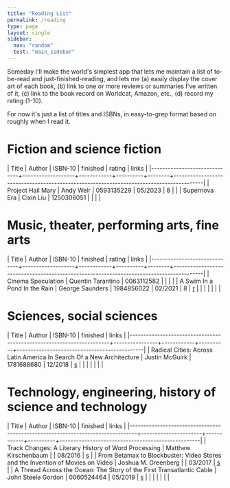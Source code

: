 ```yaml
---
title: "Reading List"
permalink: /reading
type: page
layout: single
sidebar:
  nav: "random"
  test: "main_sidebar"
---
```


Someday I'll make the world's simplest app that lets me maintain a
list of to-be-read and just-finished-reading, and lets me (a) easily
display the cover art of each book, (b) link to one or more reviews or
summaries I've written of it, (c) link to the book record on Worldcat,
Amazon, etc., (d) record my rating (1-10).

For now it's just a list of titles and ISBNs, in easy-to-grep format
based on roughly when I read it.

# Fiction and science fiction


| Title                        | Author            |    ISBN-10 | finished | rating | links                                                                                   |
|------------------------------+-------------------+------------+----------+--------+-----------------------------------------------------------------------------------------|
| Project Hail Mary            | Andy Weir         | 0593135229 | 05/2023  |      8 |                                                                                         |
| Supernova Era                | Cixin Liu         | 1250306051 |          |        |                                                                                         |

# Music, theater, performing arts, fine arts


| Title                        | Author            |    ISBN-10 | finished | rating | links                                                                                   |
|------------------------------+-------------------+------------+----------+--------+-----------------------------------------------------------------------------------------|
| Cinema Speculation           | Quentin Tarantino | 0063112582 |          |        |                                                                                         |
| A Swim In a Pond In the Rain | George Saunders   | 1984856022 | 02/2021  |      8 | [r](https://www.amazon.com/gp/customer-reviews/R2AQHCKLNEXB0I?ref=pf_vv_at_pdctrvw_srp) |
|                                                 |            |          |        |                                                                                         |


# Sciences, social sciences

| Title                                                                | Author         |    ISBN-10 | finished | links                                        |
|----------------------------------------------------------------------+----------------+------------+----------+----------------------------------------------|
| Radical Cities: Across Latin America In Search Of a New Architecture | Justin McGuirk | 1781688680 | 12/2018  | [s](/book-summary/2018-12-13-radical-cities) |
|                                                                      |                |            |          |                                              |

# Technology, engineering, history of science and technology

| Title                                                                          | Author               |    ISBN-10 | finished | links                                             |
|--------------------------------------------------------------------------------+----------------------+------------+----------+---------------------------------------------------|
| Track Changes: A Literary History of Word Processing                           | Matthew Kirschenbaum |            | 08/2016  | [s](/book-summary/2016-08-13-track-changes)       |
| From Betamax to Blockbuster: Video Stores and the Invention of Movies on Video | Joshua M. Greenberg  |            | 03/2017  | [s](/book-summary/2017-03-11-betamax-blockbuster) |
| A Thread Across the Ocean: The Story of the First Transatlantic Cable          | John Steele Gordon   | 0060524464 | 05/2019  | [s](/book-summary/2019-10-05-thread-across-ocean) |
|                                                                                |                      |            |          |                                                   |
